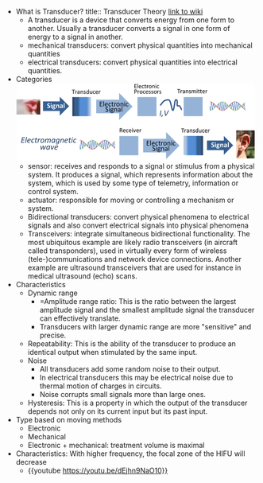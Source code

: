 - What is Transducer?
  title:: Transducer Theory
  [link to wiki](https://en.wikipedia.org/wiki/Ultrasonic_transducer)
	- A transducer is a device that converts energy from one form to another. Usually a transducer converts a signal in one form of energy to a signal in another.
	- mechanical transducers: convert physical quantities into mechanical quantities
	- electrical transducers: convert physical quantities into electrical quantities.
- Categories
  ![image](/../assets/transducer_singal.png)
	- sensor: receives and responds to a signal or stimulus from a physical system. It produces a signal, which represents information about the system, which is used by some type of telemetry, information or control system.
	- actuator: responsible for moving or controlling a mechanism or system.
	- Bidirectional transducers: convert physical phenomena to electrical signals and also convert electrical signals into physical phenomena
	- Transceivers: integrate simultaneous bidirectional functionality. The most ubiquitous example are likely radio transceivers (in aircraft called transponders), used in virtually every form of wireless (tele-)communications and network device connections. Another example are ultrasound transceivers that are used for instance in medical ultrasound (echo) scans.
- Characteristics
	- Dynamic range
		- =Amplitude range ratio: This is the ratio between the largest amplitude signal and the smallest amplitude signal the transducer can effectively translate.
		- Transducers with larger dynamic range are more "sensitive" and precise.
	- Repeatability: This is the ability of the transducer to produce an identical output when stimulated by the same input.
	- Noise
		- All transducers add some random noise to their output.
		- In electrical transducers this may be electrical noise due to thermal motion of charges in circuits.
		- Noise corrupts small signals more than large ones.
	- Hysteresis: This is a property in which the output of the transducer depends not only on its current input but its past input.
- Type based on moving methods
	- Electronic
	- Mechanical
	- Electronic + mechanical: treatment volume is maximal
- Characteristics: With higher frequency, the focal zone of the HIFU will decrease
	- {{youtube https://youtu.be/dEjhn9NaO10}}